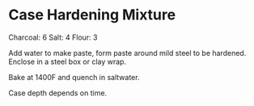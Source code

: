 # Case Hardening Mixture
Charcoal: 6
Salt: 4
Flour: 3

Add water to make paste, form paste around mild steel to be hardened. Enclose in a steel box or clay wrap.

Bake at 1400F and quench in saltwater.

Case depth depends on time.
